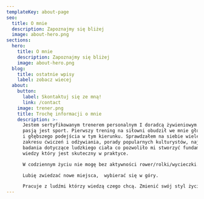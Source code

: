 ```yaml
---
templateKey: about-page
seo:
  title: O mnie
  description: Zapoznajmy się bliżej
  image: about-hero.png
sections:
  hero:
    title: O mnie
    description: Zapoznajmy się bliżej
    image: about-hero.png
  blog:
    title: ostatnie wpisy
    label: zobacz wiecej
  about:
    button:
      label: Skontaktuj się ze mną!
      link: /contact
    image: trener.png
    title: Trochę informacji o mnie
    description: >-
      Jestem sertyfikowanym trenerem personalnym I doradcą żywieniowym. Moją
      pasją jest sport. Pierwszy trening na siłowni obudził we mnie głód wiedzy
      i głębszego podejścia w tym kierunku. Sprawdzałem na siebie wiele teorii s
      zakresu ćwiczeń i odżywiania, porady popularnych kulturystów, najnowsze
      badania dotyczące ludzkiego ciała co pozwoliło mi stworzyć fundament
      wiedzy który jest skuteczny w praktyce.

      W codziennym życiu nie mogę bez aktywności rower/rolki/wycieczki.

      Lubię zwiedzać nowe miejsca,  wybierać się w góry.

      Pracuje z ludźmi którzy wiedzą czego chcą. Zmienić swój styl życia, sylwetkę, wdrążyć w swóje życie prawidłowych nawyków.
---
```

